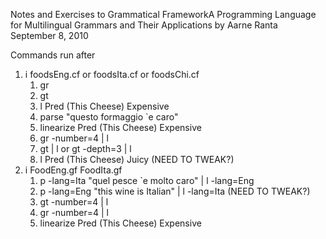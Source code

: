 Notes and Exercises to Grammatical FrameworkA Programming Language for Multilingual Grammars and Their Applications by Aarne Ranta September 8, 2010

Commands run after 
1. i foodsEng.cf or foodsIta.cf or foodsChi.cf
   1. gr
   2. gt
   3. l Pred (This Cheese) Expensive
   4. parse "questo formaggio `e caro"
   5. linearize Pred (This Cheese) Expensive
   6. gr -number=4 | l
   7. gt | l  or gt -depth=3 | l
   8. l Pred (This Cheese) Juicy (NEED TO TWEAK?)
2. i FoodEng.gf FoodIta.gf
   1. p -lang=Ita "quel pesce `e molto caro" | l -lang=Eng
   2. p -lang=Eng "this wine is Italian" | l -lang=Ita  (NEED TO TWEAK?)
   3. gt -number=4 | l 
   4. gr -number=4 | l 
   5. linearize Pred (This Cheese) Expensive